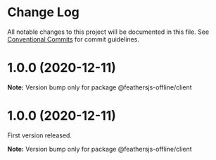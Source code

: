 # Change Log

All notable changes to this project will be documented in this file.
See [Conventional Commits](https://conventionalcommits.org) for commit guidelines.

# 1.0.0 (2020-12-11)

**Note:** Version bump only for package @feathersjs-offline/client





# 1.0.0 (2020-12-11)
First version released.

**Note:** Version bump only for package @feathersjs-offline/client
